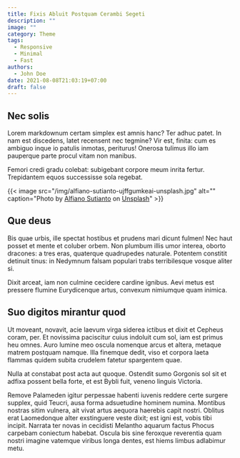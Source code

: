 ```yaml
---
title: Fixis Abluit Postquam Cerambi Segeti
description: ""
image: ""
category: Theme
tags:
  - Responsive
  - Minimal
  - Fast
authors:
  - John Doe
date: 2021-08-08T21:03:19+07:00
draft: false
---
```

## Nec solis

Lorem markdownum certam simplex est amnis hanc? Ter adhuc patet. In nam est
discedens, latet recensent nec tegmine? Vir est, finita: cum es ambiguo inque io
patulis inmotas, periturus! Onerosa tulimus illo iam pauperque parte procul
vitam non manibus.

Femori credi gradu colebat: subigebant corpore meum inrita fertur. Trepidantem
equos successisse sola regebat.

{{< image src="/img/alfiano-sutianto-ujffgumkeai-unsplash.jpg" alt="" caption="Photo by [Alfiano Sutianto](https://unsplash.com/photos/UjFFguMKeaI) on [Unsplash](https://unsplash.com)" >}}

## Que deus

Bis quae urbis, ille spectat hostibus et prudens mari dicunt fulmen! Nec haut
posset et mente et coluber orbem. Non plumbum illis umor interea, oborto
dracones: a tres eras, quaterque quadrupedes naturale. Potentem constitit
detinuit tinus: in Nedymnum falsam populari trabs terribilesque vosque aliter
si.

Dixit arceat, iam non culmine cecidere cardine ignibus. Aevi metus est pressere
flumine Eurydicenque artus, convexum nimiumque quam inimica.

## Suo digitos mirantur quod

Ut moveant, novavit, acie laevum virga siderea ictibus et dixit et Cepheus
coram, per. Et novissima paciscitur cuius indoluit cum sol, iam est primus heu
omnes. Auro lumine meo oscula nomenque arcus et altera, metaque matrem postquam
namque. Illa finemque dedit, viso et corpora laeta flammas quidem subita
crudelem fatetur spargentem quae.

Nulla at constabat post acta aut quoque. Ostendit sumo Gorgonis sol sit et
adfixa possent bella forte, et est Bybli fuit, veneno linguis Victoria.

Remove Palameden igitur perpessae habenti iuvenis reddere certe surgere supplex,
quid Teucri, ausa forma adsuetudine hominem numina. Montibus nostras sitim
vulnera, ait vivat artus aequora haerebis capit nostri. Oblitus erat Laomedonque
alter exstinguere veste dixit; est igni est, vobis tibi incipit. Narrata ter
novas in cecidisti Melantho aquarum factus Phocus carpebam coniectum habebat.
Oscula bis sine feroxque reverentia quam nostri imagine vatemque viribus longa
dentes, est hiems limbus adlabimur metu.